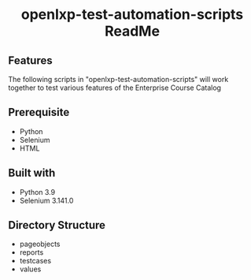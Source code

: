 <h1 align="center">openlxp-test-automation-scripts ReadMe</h1>


## Features
The following scripts in "openlxp-test-automation-scripts" will work together to test various features of the Enterprise Course Catalog
## Prerequisite
- Python
- Selenium
- HTML

## Built with
- Python 3.9
- Selenium 3.141.0

## Directory Structure
- pageobjects
- reports
- testcases
- values
